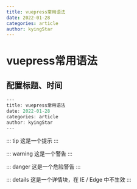 ```yaml
---
title: vuepress常用语法
date: 2022-01-28
categories: article
author: kyingStar
---
```

# vuepress常用语法
## 配置标题、时间
``` js
--- 
title: vuepress常用语法
date: 2022-01-28
categories: article
author: kyingStar
---
```
::: tip
这是一个提示
:::

::: warning
这是一个警告
:::

::: danger
这是一个危险警告
:::

::: details
这是一个详情块，在 IE / Edge 中不生效
:::